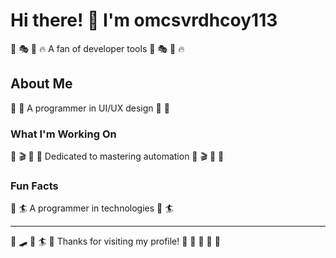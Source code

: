 # Hi there! 👋 I'm omcsvrdhcoy113

🎽 🎭 🚴 🔥 A fan of developer tools 🎽 🎭 🚴 🔥

## About Me
🏸 🎯 A programmer in UI/UX design 🏸 🎯

### What I'm Working On
🎤 🎬 🎺 🏒 Dedicated to mastering automation 🎤 🎬 🎺 🏒

### Fun Facts
🎺 🏄 A programmer in technologies 🎺 🏄

---
🏸 🛹 🎾 🏄 🌺 Thanks for visiting my profile! 🌺 🎨 🏑 🎰 🚣
